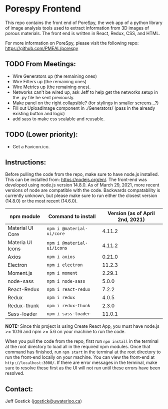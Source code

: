 # Porespy Frontend

This repo contains the front end of PoreSpy, the web app of a python library of image analysis tools used to extract information from 3D images of porous materials. The front end is written in React, Redux, CSS, and HTML.

For more information on PoreSpy, please visit the following repo: https://github.com/PMEAL/porespy


## TODO From Meetings:

- Wire Generators up (the remaining ones)
- Wire Filters up (the remaining ones)
- Wire Metrics up (the remaining ones).
- Networks can't be wired up, ask Jeff to help get the networks setup in the .py file he sent previously.
- Make panel on the right collapsible? (for stylings in smaller screens...?)
- Fill out UploadImage component in ./Generators/ (pass in the already existing button and logic)
- add sass to make css scalable and reusable.


## TODO (Lower priority):

- Get a Favicon.ico.


## Instructions:

Before pulling the code from the repo, make sure to have node.js installed. This can be installed from: https://nodejs.org/en/. The front-end was developed using node.js version 14.8.0. As of March 29, 2021, more recent versions of node are compatible with the code. Backwards compatability is currently unknown, but please make sure to run either the closest version (14.8.0) or the most recent (14.6.0). 


|npm module                     |Command to install                 |Version (as of April 2nd, 2021)    |
|-------------------------------|-----------------------------------|-----------------------------------|
|Material UI Core               |`npm i @material-ui/core`          |4.11.2                             |
|Materia UI Icons               |`npm i @material-ui/icons`         |4.11.2                             |
|Axios                          |`npm i axios`                      |0.21.0                             |
|Electron                       |`npm i electron`                   |11.2.3                             |
|Moment.js                      |`npm i moment`                     |2.29.1                             |
|node-sass                      |`npm i node-sass`                  |5.0.0                              |
|React-Redux                    |`npm i react-redux`                |7.2.2                              |
|Redux                          |`npm i redux`                      |4.0.5                              |
|Redux-thunk                    |`npm i redux-thunk`                |2.3.0                              |
|Sass-loader                    |`npm i sass-loader`                |11.0.1                             |


**NOTE:** Since this project is using Create React App, you must have node.js >= 10.16 and npm >= 5.6 on your machine to run the code.

When you pull the code from the repo, first run `npm install` in the terminal at the root directory to load all in the required npm modules. Once that command has finished, run `npm start` in the terminal at the root directory to run the front-end locally on your machine. You can view the front-end at `http://localhost:3000/`. If there are error messages in the terminal, make sure to resolve these first as the UI will not run until these errors have been resolved.


## Contact:

Jeff Gostick (jgostick@uwaterloo.ca)
